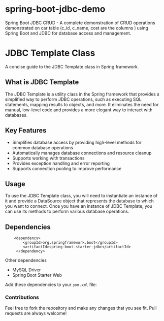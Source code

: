 # spring-boot-jdbc-demo
Spring Boot JDBC CRUD - A complete demonstration of CRUD operations  demonstrated on car table (c_id, c_name, cost are the columns ) using Spring Boot and JDBC for database access and management.

# JDBC Template Class

A concise guide to the JDBC Template class in Spring framework.

## What is JDBC Template

The JDBC Template is a utility class in the Spring framework that provides a simplified way to perform JDBC operations, such as executing SQL statements, mapping results to objects, and more. It eliminates the need for manual, low-level code and provides a more elegant way to interact with databases.

## Key Features

- Simplifies database access by providing high-level methods for common database operations
- Automatically manages database connections and resource cleanup
- Supports working with transactions
- Provides exception handling and error reporting
- Supports connection pooling to improve performance

## Usage

To use the JDBC Template class, you will need to instantiate an instance of it and provide a DataSource object that represents the database to which you want to connect. Once you have an instance of JDBC Template, you can use its methods to perform various database operations.



 ## Dependencies
    	<dependency>
			<groupId>org.springframework.boot</groupId>
			<artifactId>spring-boot-starter-jdbc</artifactId>
		 </dependency>
     
  Other dependencies
  - MySQL Driver
 -  Spring Boot Starter Web

Add these dependencies to your `pom.xml` file:
    
    
    
### Contributions
Feel free to fork the repository and make any changes that you see fit. Pull requests are always welcome!

